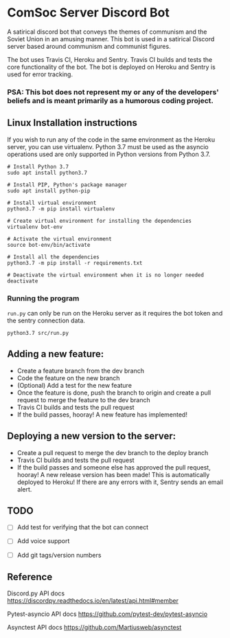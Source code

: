 # ComSoc Server Discord Bot
A satirical discord bot that conveys the themes of communism and the Soviet Union in an amusing manner.
This bot is used in a satirical Discord server based around communism and communist figures.

The bot uses Travis CI, Heroku and Sentry. Travis CI builds and tests the core functionality of the bot. The bot is deployed on Heroku and Sentry is used for error tracking.

### PSA: This bot does not represent my or any of the developers' beliefs and is meant primarily as a humorous coding project.

## Linux Installation instructions
If you wish to run any of the code in the same environment as the Heroku server, you can use virtualenv.
Python 3.7 must be used as the asyncio operations used are only supported in Python versions from Python 3.7.
```
# Install Python 3.7
sudo apt install python3.7

# Install PIP, Python's package manager
sudo apt install python-pip

# Install virtual environment 
python3.7 -m pip install virtualenv

# Create virtual environment for installing the dependencies
virtualenv bot-env

# Activate the virtual environment
source bot-env/bin/activate

# Install all the dependencies
python3.7 -m pip install -r requirements.txt

# Deactivate the virtual environment when it is no longer needed
deactivate

```

### Running the program
```run.py``` can only be run on the Heroku server as it requires the bot token and the sentry connection data.
```
python3.7 src/run.py
```

## Adding a new feature:
- Create a feature branch from the dev branch
- Code the feature on the new branch  
- (Optional) Add a test for the new feature
- Once the feature is done, push the branch to origin and create a pull request to merge the feature to the dev branch
- Travis CI builds and tests the pull request
- If the build passes, hooray! A new feature has implemented!

## Deploying a new version to the server:
- Create a pull request to merge the dev branch to the deploy branch
- Travis CI builds and tests the pull request
- If the build passes and someone else has approved the pull request, hooray! A new release version has been made! This is automatically deployed to Heroku! If there are any errors with it, Sentry sends an email alert.


## TODO
- [ ] Add test for verifying that the bot can connect
- [ ] Add voice support
- [ ] Add git tags/version numbers


## Reference
Discord.py API docs
https://discordpy.readthedocs.io/en/latest/api.html#member

Pytest-asyncio API docs
https://github.com/pytest-dev/pytest-asyncio

Asynctest API docs
https://github.com/Martiusweb/asynctest
